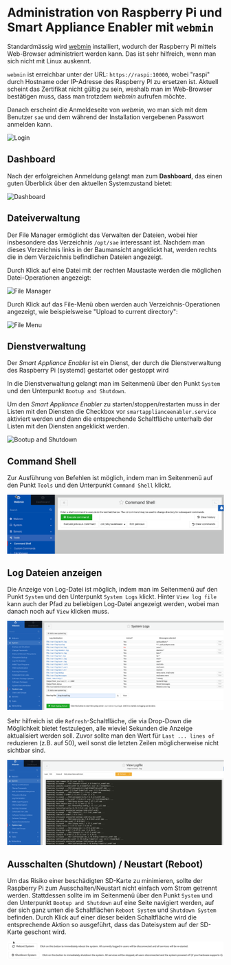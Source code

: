 # Administration von Raspberry Pi und Smart Appliance Enabler mit `webmin`

Standardmässig wird [webmin](https://www.webmin.com) installiert, wodurch der Raspberry Pi mittels Web-Browser administriert werden kann. Das ist sehr hilfreich, wenn man sich nicht mit Linux auskennt.

`webmin` ist erreichbar unter der URL: `https://raspi:10000`, wobei "raspi" durch Hostname oder IP-Adresse des Raspberry PI zu ersetzen ist. Aktuell scheint das Zertifikat nicht gültig zu sein, weshalb man im Web-Browser bestätigen muss, dass man trotzdem *webmin* aufrufen möchte.

Danach erscheint die Anmeldeseite von *webmin*, wo man sich mit dem Benutzer `sae` und dem während der Installation vergebenen Passwort anmelden kann.

![Login](../pics/webmin/login.png)

## Dashboard
Nach der erfolgreichen Anmeldung gelangt man zum **Dashboard**, das einen guten Überblick über den aktuellen Systemzustand bietet:

![Dashboard](../pics/webmin/dashboard.png)

## Dateiverwaltung
Der File Manager ermöglicht das Verwalten der Dateien, wobei hier insbesondere das Verzeichnis `/opt/sae` interessant ist. Nachdem man dieses Verzeichnis links in der Baumansicht angeklickt hat, werden rechts die in dem Verzeichnis befindlichen Dateien angezeigt. 

Durch Klick auf eine Datei mit der rechten Maustaste werden die möglichen Datei-Operationen angezeigt:

![File Manager](../pics/webmin/file_manager.png)

Durch Klick auf das File-Menü oben werden auch Verzeichnis-Operationen angezeigt, wie beispielsweise "Upload to current directory":

![File Menu](../pics/webmin/file_menu.png)

## Dienstverwaltung
Der *Smart Appliance Enabler* ist ein Dienst, der durch die Dienstverwaltung des Raspberry Pi (systemd) gestartet oder gestoppt wird

In die Dienstverwaltung gelangt man im Seitenmenü über den Punkt `System` und den Unterpunkt `Bootup and Shutdown`.

Um den *Smart Appliance Enabler* zu starten/stoppen/restarten muss in der Listen mit den Diensten die Checkbox vor `smartapplianceenabler.service` aktiviert werden und dann die entsprechende Schaltfläche unterhalb der Listen mit den Diensten angeklickt werden.

![Bootup and Shutdown](../pics/webmin/bootup_and_shutdown.png)

## Command Shell
Zur Ausführung von Befehlen ist möglich, indem man im Seitenmenü auf den Punkt `Tools` und den Unterpunkt `Command Shell` klickt.

![Command Shell](../pics/webmin/command_shell.png)

## Log Dateien anzeigen
Die Anzeige von Log-Datei ist möglich, indem man im Seitenmenü auf den Punkt `System` und den Unterpunkt `System Logs` klickt.
Hinter `View log file` kann auch der Pfad zu beliebigen Log-Datei angezeigt werden, wobei man danach noch auf `View` klicken muss.

![System Logs](../pics/webmin/system_logs.png)

Sehr hilfreich ist die `Refresh`-Schaltfläche, die via Drop-Down die Möglichkeit bietet festzulegen, alle wieviel Sekunden die Anzeige aktualisiert werden soll. Zuvor sollte man den Wert für `Last ... lines of` reduzieren (z.B. auf 50), weil sonst die letzten Zeilen möglicherweise nicht sichtbar sind. 

![View Log File](../pics/webmin/system_logs2.png)

## Ausschalten (Shutdown) / Neustart (Reboot)
Um das Risiko einer beschädigten SD-Karte zu minimieren, sollte der Raspberry Pi zum Ausschalten/Neustart nicht einfach vom Strom getrennt werden. Stattdessen sollte im im Seitenmenü über den Punkt `System` und den Unterpunkt `Bootup and Shutdown` auf eine Seite navigiert werden, auf der sich ganz unten die Schaltflächen `Reboot System` und `Shutdown System` befinden. Durch Klick auf einer dieser beiden Schaltfläche wird die entsprechende Aktion so ausgeführt, dass das Dateisystem auf der SD-Karte geschont wird.

![Reboot and Shutdown](../pics/webmin/reboot_and_shutdown.png)